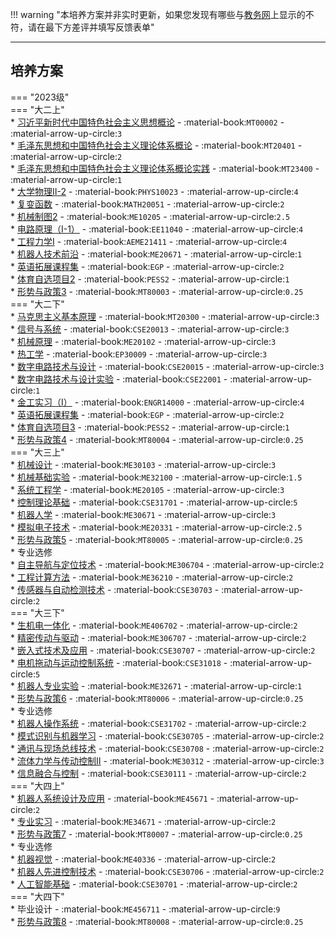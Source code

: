 !!! warning "本培养方案并非实时更新，如果您发现有哪些与[教务网](https://my.cqu.edu.cn)上显示的不符，请在最下方差评并填写反馈表单"

---

## 培养方案  

=== "2023级"  
    === "大二上"  
        * [习近平新时代中国特色社会主义思想概论](../../../课程/习近平新时代中国特色社会主义思想概论.md) - :material-book:`MT00002` - :material-arrow-up-circle:`3`  
        * [毛泽东思想和中国特色社会主义理论体系概论](../../../课程/毛泽东思想和中国特色社会主义理论体系概论.md) - :material-book:`MT20401` - :material-arrow-up-circle:`2`  
        * [毛泽东思想和中国特色社会主义理论体系概论实践](../../../课程/毛泽东思想和中国特色社会主义理论体系概论实践.md) - :material-book:`MT23400` - :material-arrow-up-circle:`1`  
        * [大学物理Ⅱ-2](../../../课程/大学物理.md) - :material-book:`PHYS10023` - :material-arrow-up-circle:`4`  
        * [复变函数](../../../课程/复变函数.md) - :material-book:`MATH20051` - :material-arrow-up-circle:`2`  
        * [机械制图2](../../../课程/机械制图.md) - :material-book:`ME10205` - :material-arrow-up-circle:`2.5`  
        * [电路原理（I-1）](../../../课程/电路原理.md) - :material-book:`EE11040` - :material-arrow-up-circle:`4`  
        * [工程力学Ⅰ](../../../课程/工程力学.md) - :material-book:`AEME21411` - :material-arrow-up-circle:`4`  
        * [机器人技术前沿](../../../课程/机器人技术前沿.md) - :material-book:`ME20671` - :material-arrow-up-circle:`1`  
        * [英语拓展课程集](../../../课程/英语.md) - :material-book:`EGP` - :material-arrow-up-circle:`2`  
        * [体育自选项目2](../../../课程/体育.md) - :material-book:`PESS2` - :material-arrow-up-circle:`1`  
        * [形势与政策3](../../../课程/形势与政策.md) - :material-book:`MT80003` - :material-arrow-up-circle:`0.25`  
    === "大二下"  
        * [马克思主义基本原理](../../../课程/马克思主义基本原理.md) - :material-book:`MT20300` - :material-arrow-up-circle:`3`  
        * [信号与系统](../../../课程/信号与系统.md) - :material-book:`CSE20013` - :material-arrow-up-circle:`3`  
        * [机械原理](../../../课程/机械原理.md) - :material-book:`ME20102` - :material-arrow-up-circle:`3`  
        * [热工学](../../../课程/热工学.md) - :material-book:`EP30009` - :material-arrow-up-circle:`3`  
        * [数字电路技术与设计](../../../课程/数字电路技术与设计.md) - :material-book:`CSE20015` - :material-arrow-up-circle:`3`  
        * [数字电路技术与设计实验](../../../课程/数字电路技术与设计实验.md) - :material-book:`CSE22001` - :material-arrow-up-circle:`1`  
        * [金工实习（Ⅰ）](../../../课程/金工实习.md) - :material-book:`ENGR14000` - :material-arrow-up-circle:`4`  
        * [英语拓展课程集](../../../课程/英语.md) - :material-book:`EGP` - :material-arrow-up-circle:`2`  
        * [体育自选项目3](../../../课程/体育/index.md) - :material-book:`PESS2` - :material-arrow-up-circle:`1`  
        * [形势与政策4](../../../课程/形势与政策.md) - :material-book:`MT80004` - :material-arrow-up-circle:`0.25`  
    === "大三上"  
        * [机械设计](../../../课程/机械设计.md) - :material-book:`ME30103` - :material-arrow-up-circle:`3`  
        * [机械基础实验](../../../课程/机械基础实验.md) - :material-book:`ME32100` - :material-arrow-up-circle:`1.5`  
        * [系统工程学](../../../课程/系统工程学.md) - :material-book:`ME20105` - :material-arrow-up-circle:`3`  
        * [控制理论基础](../../../课程/控制理论基础.md) - :material-book:`CSE31701` - :material-arrow-up-circle:`5`  
        * [机器人学](../../../课程/机器人学.md) - :material-book:`ME30671` - :material-arrow-up-circle:`3`  
        * [模拟电子技术](../../../课程/模拟电子技术.md) - :material-book:`ME20331` - :material-arrow-up-circle:`2.5`  
        * [形势与政策5](../../../课程/形势与政策.md) - :material-book:`MT80005` - :material-arrow-up-circle:`0.25`  
        * 专业选修  
            * [自主导航与定位技术](../../../课程/自主导航与定位技术.md) - :material-book:`ME306704` - :material-arrow-up-circle:`2`  
            * [工程计算方法](../../../课程/工程计算方法.md) - :material-book:`ME36210` - :material-arrow-up-circle:`2`  
            * [传感器与自动检测技术](../../../课程/传感器与自动检测技术.md) - :material-book:`CSE30703` - :material-arrow-up-circle:`2`  
    === "大三下"  
        * [生机电一体化](../../../课程/生机电一体化.md) - :material-book:`ME406702` - :material-arrow-up-circle:`2`  
        * [精密传动与驱动](../../../课程/精密传动与驱动.md) - :material-book:`ME306707` - :material-arrow-up-circle:`2`  
        * [嵌入式技术及应用](../../../课程/嵌入式技术及应用.md) - :material-book:`CSE30707` - :material-arrow-up-circle:`2`  
        * [电机拖动与运动控制系统](../../../课程/电机拖动与运动控制系统.md) - :material-book:`CSE31018` - :material-arrow-up-circle:`5`  
        * [机器人专业实验](../../../课程/机器人专业实验.md) - :material-book:`ME32671` - :material-arrow-up-circle:`1`  
        * [形势与政策6](../../../课程/形势与政策.md) - :material-book:`MT80006` - :material-arrow-up-circle:`0.25`  
        * 专业选修  
            * [机器人操作系统](../../../课程/机器人操作系统.md) - :material-book:`CSE31702` - :material-arrow-up-circle:`2`  
            * [模式识别与机器学习](../../../课程/模式识别与机器学习.md) - :material-book:`CSE30705` - :material-arrow-up-circle:`2`  
            * [通讯与现场总线技术](../../../课程/通讯与现场总线技术.md) - :material-book:`CSE30708` - :material-arrow-up-circle:`2`  
            * [流体力学与传动控制Ⅱ](../../../课程/流体力学与传动控制.md) - :material-book:`ME30312` - :material-arrow-up-circle:`3`  
            * [信息融合与控制](../../../课程/信息融合与控制.md) - :material-book:`CSE30111` - :material-arrow-up-circle:`2`  
    === "大四上"  
        * [机器人系统设计及应用](../../../课程/机器人系统设计及应用.md) - :material-book:`ME45671` - :material-arrow-up-circle:`2`  
        * [专业实习](../../../课程/专业实习.md) - :material-book:`ME34671` - :material-arrow-up-circle:`2`  
        * [形势与政策7](../../../课程/形势与政策.md) - :material-book:`MT80007` - :material-arrow-up-circle:`0.25`  
        * 专业选修  
            * [机器视觉](../../../课程/机器视觉.md) - :material-book:`ME40336` - :material-arrow-up-circle:`2`  
            * [机器人先进控制技术](../../../课程/机器人先进控制技术.md) - :material-book:`CSE30706` - :material-arrow-up-circle:`2`  
            * [人工智能基础](../../../课程/人工智能基础.md) - :material-book:`CSE30701` - :material-arrow-up-circle:`2`  
    === "大四下"  
        * 毕业设计 - :material-book:`ME456711` - :material-arrow-up-circle:`9`  
        * [形势与政策8](../../../课程/形势与政策.md) - :material-book:`MT80008` - :material-arrow-up-circle:`0.25`  